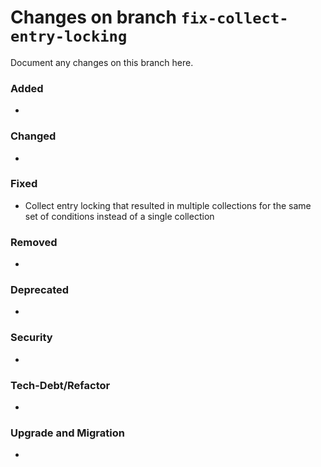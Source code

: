 # Changes on branch `fix-collect-entry-locking`
Document any changes on this branch here.
### Added
- 

### Changed
- 

### Fixed
- Collect entry locking that resulted in multiple collections for the same set of conditions instead of a single collection

### Removed
- 

### Deprecated
- 

### Security
- 

### Tech-Debt/Refactor
- 

### Upgrade and Migration
- 
